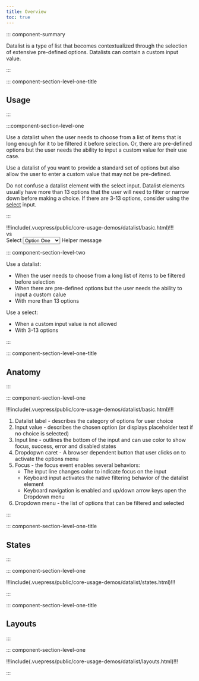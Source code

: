 ```yaml
---
title: Overview
toc: true
---
```


::: component-summary

Datalist is a type of list that becomes contextualized through the selection of extensive pre-defined options. Datalists can contain a custom input value.

:::

::: component-section-level-one-title

## Usage

:::

:::component-section-level-one

Use a datalist when the user needs to choose from a list of items that is long enough for it to be filtered it before selection. Or, there are pre-defined options but the user needs the ability to input a custom value for their use case.

Use a datalist of you want to provide a standard set of options but also allow the user to enter a custom value that may not be pre-defined.

Do not confuse a datalist element with the select input. Datalist elements usually have more than 13 options that the user will need to filter or narrow down before making a choice. If there are 3-13 options, consider using the [select](//web-components/select/) input.

:::

<DocPinbox>
<div>
!!!include(.vuepress/public/core-usage-demos/datalist/basic.html)!!!
</div>
<div class="versus"><div class="versus-bubble">vs</div></div>
<div>
    <cds-select control-width="shrink">
      <label>Select</label>
      <select>
        <option>Option One</option>
        <option>Option Two</option>
        <option>Option Three</option>
      </select>
      <cds-control-message>Helper message</cds-control-message>
    </cds-select>
</div>
</DocPinbox>

::: component-section-level-two

Use a datalist:

- When the user needs to choose from a long list of items to be filtered before selection
- When there are pre-defined options but the user needs the ability to input a custom calue
- With more than 13 options

Use a select:

- When a custom input value is not allowed
- With 3-13 options

:::

::: component-section-level-one-title

## Anatomy

:::

::: component-section-level-one

<DocInset>
<div>
!!!include(.vuepress/public/core-usage-demos/datalist/basic.html)!!!
</div>
</DocInset>

1. Datalist label - describes the category of options for user choice
2. Input value - describes the chosen option (or displays placeholder text if no choice is selected)
3. Input line - outlines the bottom of the input and can use color to show focus, success, error and disabled states
4. Dropdopwn caret - A browser dependent button that user clicks on to activate the options menu
5. Focus - the focus event enables several behaviors:
   - The input line changes color to indicate focus on the input
   - Keyboard input activates the native filtering behavior of the datalist element
   - Keyboard navigation is enabled and up/down arrow keys open the Dropdown menu
6. Dropdown menu - the list of options that can be filtered and selected

:::

::: component-section-level-one-title

## States

:::

::: component-section-level-one

<div>
!!!include(.vuepress/public/core-usage-demos/datalist/states.html)!!!
</div>

:::

::: component-section-level-one-title

## Layouts

:::

::: component-section-level-one

<div>
!!!include(.vuepress/public/core-usage-demos/datalist/layouts.html)!!!
</div>

:::
